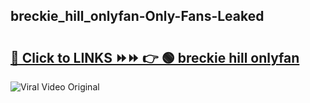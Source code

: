
 ## breckie_hill_onlyfan-Only-Fans-Leaked

# <h2><a href="https://clipsfans.com/breckie_hill_onlyfan&ref=git">🔗 Click to LINKS ⏩⏩ 👉 🟢 breckie hill onlyfan </a></h2>

<a href="https://clipsfans.com/breckie_hill_onlyfan&ref=git" rel="nofollow" data-target="animated-image.originalLink"><img src="https://i.ibb.co.com/xMMVF88/686577567.gif" alt="Viral Video Original" style="max-width: 100%; display: inline-block;" data-target="animated-image.originalImage"></a>
